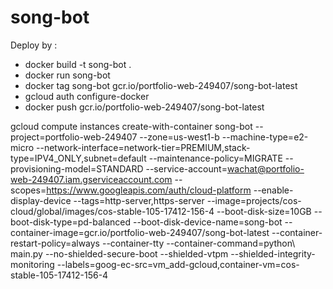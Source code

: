 # song-bot
Deploy by : 
- docker build -t song-bot .
- docker run song-bot
- docker tag song-bot gcr.io/portfolio-web-249407/song-bot-latest
- gcloud auth configure-docker
- docker push gcr.io/portfolio-web-249407/song-bot-latest

gcloud compute instances create-with-container song-bot --project=portfolio-web-249407 --zone=us-west1-b --machine-type=e2-micro --network-interface=network-tier=PREMIUM,stack-type=IPV4_ONLY,subnet=default --maintenance-policy=MIGRATE --provisioning-model=STANDARD --service-account=wachat@portfolio-web-249407.iam.gserviceaccount.com --scopes=https://www.googleapis.com/auth/cloud-platform --enable-display-device --tags=http-server,https-server --image=projects/cos-cloud/global/images/cos-stable-105-17412-156-4 --boot-disk-size=10GB --boot-disk-type=pd-balanced --boot-disk-device-name=song-bot --container-image=gcr.io/portfolio-web-249407/song-bot-latest --container-restart-policy=always --container-tty --container-command=python\ main.py --no-shielded-secure-boot --shielded-vtpm --shielded-integrity-monitoring --labels=goog-ec-src=vm_add-gcloud,container-vm=cos-stable-105-17412-156-4